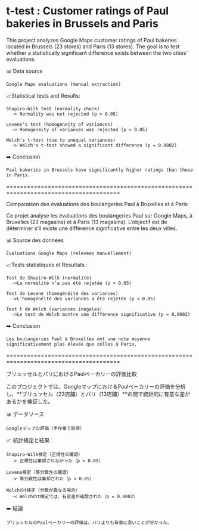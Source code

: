 # t-test : Customer ratings of Paul bakeries in Brussels and Paris

This project analyzes Google Maps customer ratings of Paul bakeries located in Brussels (23 stores) and Paris (13 stores). The goal is to test whether a statistically significant difference exists between the two cities' evaluations.

  📊 Data source
  
    Google Maps evaluations (manual extraction)
  
  📈Statistical tests and Results:
  
    Shapiro-Wilk test (normality check)
      -> Normality was not rejected (p > 0.05)
      
    Levene’s test (homogeneity of variances)
      -> Homogeneity of variances was rejected (p < 0.05) 
      
    Welch's t-test (due to unequal variances)
      -> Welch's t-test showed a significant difference (p = 0.0002)
  
  ➡️ Conclusion
    
    Paul bakeries in Brussels have significantly higher ratings than those in Paris.

=======================================================================================

Comparaison des évaluations des boulangeries Paul à Bruxelles et à Paris

Ce projet analyse les évaluations des boulangeries Paul sur Google Maps, à Bruxelles (23 magasins) et à Paris (13 magasins). L’objectif est de déterminer s’il existe une différence significative entre les deux villes.

  📊 Source des données 
  
    Évaluations Google Maps (relevées manuellement)
    
  📈Tests statistiques et Résultats :
  
    Test de Shapiro-Wilk (normalité)
      ->La normalité n’a pas été rejetée (p > 0.05)
      
    Test de Levene (homogénéité des variances)
      ->L’homogénéité des variances a été rejetée (p < 0.05)
      
    Test t de Welch (variances inégales)
      ->Le test de Welch montre une différence significative (p = 0.0002)
  
  ➡️ Conclusion
  
    Les boulangeries Paul à Bruxelles ont une note moyenne significativement plus élevée que celles à Paris.

=======================================================================================

ブリュッセルとパリにおけるPaulベーカリーの評価比較

このプロジェクトでは、GoogleマップにおけるPaulベーカリーの評価を分析し、**ブリュッセル（23店舗）とパリ（13店舗）**の間で統計的に有意な差があるかを検証した。

  📊 データソース
  
    Googleマップの評価（手作業で取得）
  
  📈 統計検定と結果：
  
    Shapiro-Wilk検定（正規性の確認）
      -> 正規性は棄却されなかった（p > 0.05）
    
    Levene検定（等分散性の確認）
      -> 等分散性は棄却された（p < 0.05）
    
    Welchのt検定（分散が異なる場合）
      -< Welchのt検定では、有意差が確認された（p = 0.0002）
  
  ➡️ 結論
  
    ブリュッセルのPaulベーカリーの評価は、パリよりも有意に高いことが分かった。
